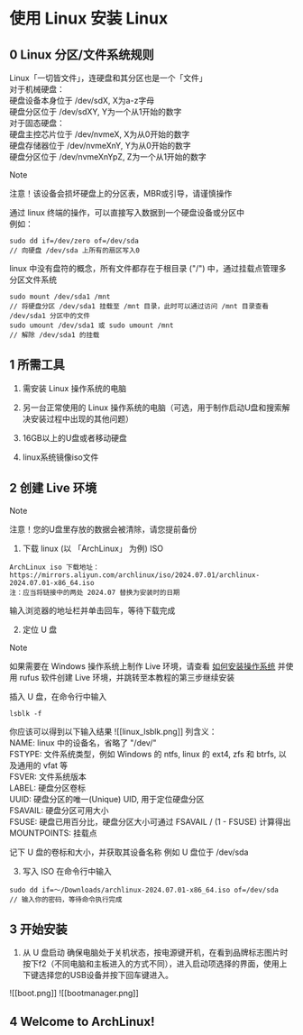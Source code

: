 # 使用 Linux 安装 Linux 
## 0 Linux 分区/文件系统规则
Linux「一切皆文件」，连硬盘和其分区也是一个「文件」<br>
对于机械硬盘：<br>
    硬盘设备本身位于 /dev/sdX, X为a-z字母<br>
    硬盘分区位于 /dev/sdXY, Y为一个从1开始的数字<br>
对于固态硬盘：<br>
    硬盘主控芯片位于 /dev/nvmeX, X为从0开始的数字<br>
    硬盘存储器位于 /dev/nvmeXnY, Y为从0开始的数字<br>
    硬盘分区位于 /dev/nvmeXnYpZ, Z为一个从1开始的数字<br>

> [!NOTE]
> 注意！该设备会损坏硬盘上的分区表，MBR或引导，请谨慎操作<br>

通过 linux 终端的操作，可以直接写入数据到一个硬盘设备或分区中<br>
例如：
```type="bash"
sudo dd if=/dev/zero of=/dev/sda
// 向硬盘 /dev/sda 上所有的扇区写入0
```

linux 中没有盘符的概念，所有文件都存在于根目录 ("/") 中，通过挂载点管理多分区文件系统
```type="bash"
sudo mount /dev/sda1 /mnt
// 将硬盘分区 /dev/sda1 挂载至 /mnt 目录，此时可以通过访问 /mnt 目录查看 /dev/sda1 分区中的文件
sudo umount /dev/sda1 或 sudo umount /mnt
// 解除 /dev/sda1 的挂载
```

## 1 所需工具

1. 需安装 Linux 操作系统的电脑

2. 另一台正常使用的 Linux 操作系统的电脑（可选，用于制作启动U盘和搜索解决安装过程中出现的其他问题）

3. 16GB以上的U盘或者移动硬盘

4. linux系统镜像iso文件

## 2 创建 Live 环境

> [!NOTE]
> 注意！您的U盘里存放的数据会被清除，请您提前备份

1. 下载 linux (以 「ArchLinux」 为例) ISO

```type="bash"
ArchLinux iso 下载地址：https://mirrors.aliyun.com/archlinux/iso/2024.07.01/archlinux-2024.07.01-x86_64.iso
注：应当将链接中的两处 2024.07 替换为安装时的日期
```

输入浏览器的地址栏并单击回车，等待下载完成

2. 定位 U 盘
> [!NOTE]
> 如果需要在 Windows 操作系统上制作 Live 环境，请查看 [如何安装操作系统](/2.永乐大典/如何安装操作系统) 并使用 rufus 软件创建 Live 环境，并跳转至本教程的第三步继续安装

插入 U 盘，在命令行中输入 
```type="bash"
lsblk -f
```
你应该可以得到以下输入结果
![[linux_lsblk.png]]
列含义：<br>
NAME: linux 中的设备名，省略了 "/dev/"<br>
FSTYPE: 文件系统类型，例如 Windows 的 ntfs, linux 的 ext4, zfs 和 btrfs, 以及通用的 vfat 等<br>
FSVER: 文件系统版本<br>
LABEL: 硬盘分区卷标<br>
UUID: 硬盘分区的唯一(Unique) UID, 用于定位硬盘分区<br>
FSAVAIL: 硬盘分区可用大小<br>
FSUSE: 硬盘已用百分比，硬盘分区大小可通过 FSAVAIL / (1 - FSUSE) 计算得出<br>
MOUNTPOINTS: 挂载点<br>

记下 U 盘的卷标和大小，并获取其设备名称
例如 U 盘位于 /dev/sda

3. 写入 ISO
在命令行中输入 
```type="bash"
sudo dd if=～/Downloads/archlinux-2024.07.01-x86_64.iso of=/dev/sda
// 输入你的密码，等待命令执行完成
```

## 3 开始安装
1. 从 U 盘启动
确保电脑处于关机状态，按电源键开机，在看到品牌标志图片时按下f2（不同电脑和主板进入的方式不同），进入启动项选择的界面，使用上下键选择您的USB设备并按下回车键进入。

![[boot.png]]
![[bootmanager.png]]

## 4 Welcome to ArchLinux!